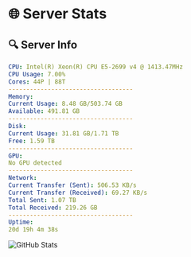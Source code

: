 # 🌐 Server Stats
## 🔍 Server Info
```yaml
CPU: Intel(R) Xeon(R) CPU E5-2699 v4 @ 1413.47MHz
CPU Usage: 7.00%
Cores: 44P | 88T
-----------------------------------
Memory:
Current Usage: 8.48 GB/503.74 GB
Available: 491.81 GB
-----------------------------------
Disk:
Current Usage: 31.81 GB/1.71 TB
Free: 1.59 TB
-----------------------------------
GPU:
No GPU detected
-----------------------------------
Network:
Current Transfer (Sent): 506.53 KB/s
Current Transfer (Received): 69.27 KB/s
Total Sent: 1.07 TB
Total Received: 219.26 GB
-----------------------------------
Uptime:
20d 19h 4m 38s
```
![GitHub Stats](https://img.shields.io/badge/Updated-2025-05-10_12:13:26-blue)